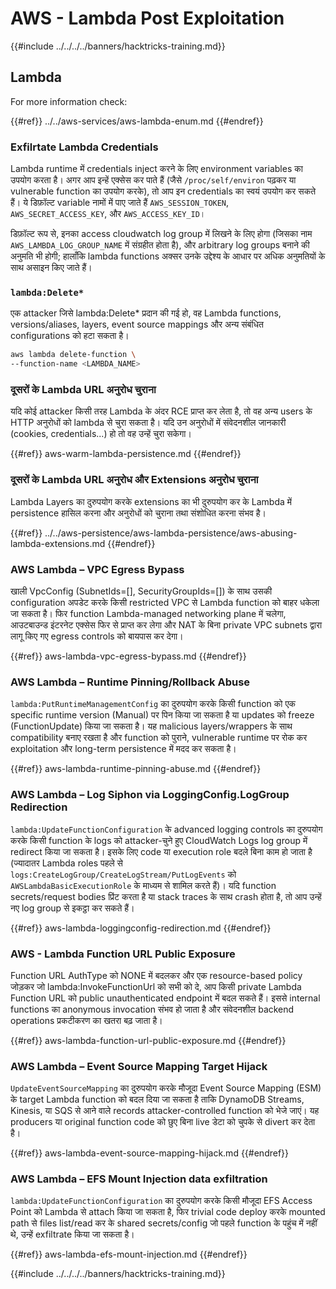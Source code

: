 # AWS - Lambda Post Exploitation

{{#include ../../../../banners/hacktricks-training.md}}

## Lambda

For more information check:

{{#ref}}
../../aws-services/aws-lambda-enum.md
{{#endref}}

### Exfilrtate Lambda Credentials

Lambda runtime में credentials inject करने के लिए environment variables का उपयोग करता है। अगर आप इन्हें एक्सेस कर पाते हैं (जैसे `/proc/self/environ` पढ़कर या vulnerable function का उपयोग करके), तो आप इन credentials का स्वयं उपयोग कर सकते हैं। ये डिफ़ॉल्ट variable नामों में पाए जाते हैं `AWS_SESSION_TOKEN`, `AWS_SECRET_ACCESS_KEY`, और `AWS_ACCESS_KEY_ID`।

डिफ़ॉल्ट रूप से, इनका access cloudwatch log group में लिखने के लिए होगा (जिसका नाम `AWS_LAMBDA_LOG_GROUP_NAME` में संग्रहीत होता है), और arbitrary log groups बनाने की अनुमति भी होगी; हालाँकि lambda functions अक्सर उनके उद्देश्य के आधार पर अधिक अनुमतियों के साथ असाइन किए जाते हैं।

### `lambda:Delete*`
एक attacker जिसे lambda:Delete* प्रदान की गई हो, वह Lambda functions, versions/aliases, layers, event source mappings और अन्य संबंधित configurations को हटा सकता है।
```bash
aws lambda delete-function \
--function-name <LAMBDA_NAME>
```
### दूसरों के Lambda URL अनुरोध चुराना

यदि कोई attacker किसी तरह Lambda के अंदर RCE प्राप्त कर लेता है, तो वह अन्य users के HTTP अनुरोधों को lambda से चुरा सकता है। यदि उन अनुरोधों में संवेदनशील जानकारी (cookies, credentials...) हो तो वह उन्हें चुरा सकेगा।

{{#ref}}
aws-warm-lambda-persistence.md
{{#endref}}

### दूसरों के Lambda URL अनुरोध और Extensions अनुरोध चुराना

Lambda Layers का दुरुपयोग करके extensions का भी दुरुपयोग कर के Lambda में persistence हासिल करना और अनुरोधों को चुराना तथा संशोधित करना संभव है।

{{#ref}}
../../aws-persistence/aws-lambda-persistence/aws-abusing-lambda-extensions.md
{{#endref}}

### AWS Lambda – VPC Egress Bypass

खाली VpcConfig (SubnetIds=[], SecurityGroupIds=[]) के साथ उसकी configuration अपडेट करके किसी restricted VPC से Lambda function को बाहर धकेला जा सकता है। फिर function Lambda-managed networking plane में चलेगा, आउटबाउन्ड इंटरनेट एक्सेस फिर से प्राप्त कर लेगा और NAT के बिना private VPC subnets द्वारा लागू किए गए egress controls को बायपास कर देगा।

{{#ref}}
aws-lambda-vpc-egress-bypass.md
{{#endref}}

### AWS Lambda – Runtime Pinning/Rollback Abuse

`lambda:PutRuntimeManagementConfig` का दुरुपयोग करके किसी function को एक specific runtime version (Manual) पर पिन किया जा सकता है या updates को freeze (FunctionUpdate) किया जा सकता है। यह malicious layers/wrappers के साथ compatibility बनाए रखता है और function को पुराने, vulnerable runtime पर रोक कर exploitation और long-term persistence में मदद कर सकता है।

{{#ref}}
aws-lambda-runtime-pinning-abuse.md
{{#endref}}

### AWS Lambda – Log Siphon via LoggingConfig.LogGroup Redirection

`lambda:UpdateFunctionConfiguration` के advanced logging controls का दुरुपयोग करके किसी function के logs को attacker-चुने हुए CloudWatch Logs log group में redirect किया जा सकता है। इसके लिए code या execution role बदले बिना काम हो जाता है (ज्यादातर Lambda roles पहले से `logs:CreateLogGroup/CreateLogStream/PutLogEvents` को `AWSLambdaBasicExecutionRole` के माध्यम से शामिल करते हैं)। यदि function secrets/request bodies प्रिंट करता है या stack traces के साथ crash होता है, तो आप उन्हें नए log group से इकट्ठा कर सकते हैं।

{{#ref}}
aws-lambda-loggingconfig-redirection.md
{{#endref}}

### AWS - Lambda Function URL Public Exposure

Function URL AuthType को NONE में बदलकर और एक resource-based policy जोड़कर जो lambda:InvokeFunctionUrl को सभी को दे, आप किसी private Lambda Function URL को public unauthenticated endpoint में बदल सकते हैं। इससे internal functions का anonymous invocation संभव हो जाता है और संवेदनशील backend operations प्रकटीकरण का खतरा बढ़ जाता है।

{{#ref}}
aws-lambda-function-url-public-exposure.md
{{#endref}}

### AWS Lambda – Event Source Mapping Target Hijack

`UpdateEventSourceMapping` का दुरुपयोग करके मौजूदा Event Source Mapping (ESM) के target Lambda function को बदल दिया जा सकता है ताकि DynamoDB Streams, Kinesis, या SQS से आने वाले records attacker-controlled function को भेजे जाएं। यह producers या original function code को छुए बिना live डेटा को चुपके से divert कर देता है।

{{#ref}}
aws-lambda-event-source-mapping-hijack.md
{{#endref}}

### AWS Lambda – EFS Mount Injection data exfiltration

`lambda:UpdateFunctionConfiguration` का दुरुपयोग करके किसी मौजूदा EFS Access Point को Lambda से attach किया जा सकता है, फिर trivial code deploy करके mounted path से files list/read कर के shared secrets/config जो पहले function के पहुंच में नहीं थे, उन्हें exfiltrate किया जा सकता है।

{{#ref}}
aws-lambda-efs-mount-injection.md
{{#endref}}



{{#include ../../../../banners/hacktricks-training.md}}
